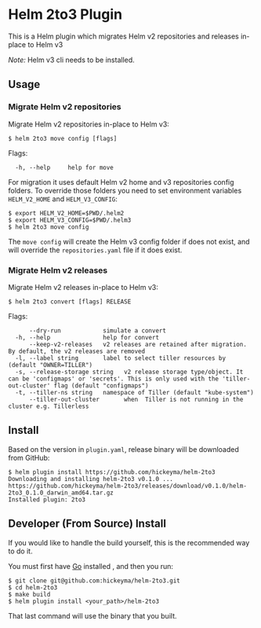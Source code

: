 # Helm 2to3 Plugin

This is a Helm plugin which migrates Helm v2 repositories and releases in-place to Helm v3

*Note:* Helm v3 cli needs to be installed.

## Usage

### Migrate Helm v2 repositories

Migrate Helm v2 repositories in-place to Helm v3:

```console
$ helm 2to3 move config [flags]
```

Flags:

```
  -h, --help     help for move
```

For migration it uses default Helm v2 home and v3 repositories config folders.
To override those folders you need to set environment variables `HELM_V2_HOME` and `HELM_V3_CONFIG`:

```console
$ export HELM_V2_HOME=$PWD/.helm2
$ export HELM_V3_CONFIG=$PWD/.helm3
$ helm 2to3 move config
```

The `move config` will create the Helm v3 config folder if does not exist, and will override the `repositories.yaml` file if it does exist.

### Migrate Helm v2 releases

Migrate Helm v2 releases in-place to Helm v3:

```console
$ helm 2to3 convert [flags] RELEASE
```

Flags:

```
      --dry-run            simulate a convert
  -h, --help               help for convert
      --keep-v2-releases   v2 releases are retained after migration. By default, the v2 releases are removed
  -l, --label string       label to select tiller resources by (default "OWNER=TILLER")
  -s, --release-storage string   v2 release storage type/object. It can be 'configmaps' or 'secrets'. This is only used with the 'tiller-out-cluster' flag (default "configmaps")
  -t, --tiller-ns string   namespace of Tiller (default "kube-system")
      --tiller-out-cluster       when  Tiller is not running in the cluster e.g. Tillerless
```

## Install

Based on the version in `plugin.yaml`, release binary will be downloaded from GitHub:

```console
$ helm plugin install https://github.com/hickeyma/helm-2to3
Downloading and installing helm-2to3 v0.1.0 ...
https://github.com/hickeyma/helm-2to3/releases/download/v0.1.0/helm-2to3_0.1.0_darwin_amd64.tar.gz
Installed plugin: 2to3
```

## Developer (From Source) Install

If you would like to handle the build yourself, this is the recommended way to do it.

You must first have [Go](http://golang.org) installed , and then you run:

```console
$ git clone git@github.com:hickeyma/helm-2to3.git
$ cd helm-2to3
$ make build
$ helm plugin install <your_path>/helm-2to3
```

That last command will use the binary that you built.

